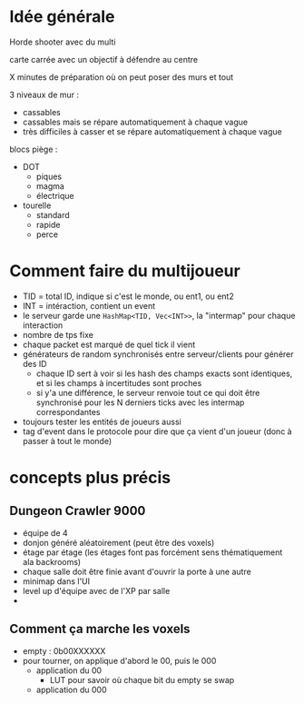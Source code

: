 # Idée générale

Horde shooter avec du multi

carte carrée avec un objectif à défendre au centre

X minutes de préparation où on peut poser des murs et tout

3 niveaux de mur :
 - cassables
 - cassables mais se répare automatiquement à chaque vague
 - très difficiles à casser et se répare automatiquement à chaque vague

blocs piège :
 - DOT
    - piques
    - magma
    - électrique
 - tourelle
    - standard
    - rapide
    - perce 



   
# Comment faire du multijoueur

- TID = total ID, indique si c'est le monde, ou ent1, ou ent2
- INT = intéraction, contient un event
- le serveur garde une `HashMap<TID, Vec<INT>>`, la "intermap" pour chaque interaction
- nombre de tps fixe
- chaque packet est marqué de quel tick il vient
- générateurs de random synchronisés entre serveur/clients pour générer des ID
   - chaque ID sert à voir si les hash des champs exacts sont identiques, et si les champs à incertitudes sont proches
   - si y'a une différence, le serveur renvoie tout ce qui doit être synchronisé pour les N derniers ticks avec les intermap correspondantes
- toujours tester les entités de joueurs aussi
- tag d'event dans le protocole pour dire que ça vient d'un joueur (donc à passer à tout le monde)

# concepts plus précis

## Dungeon Crawler 9000

- équipe de 4
- donjon généré aléatoirement (peut être des voxels)
- étage par étage (les étages font pas forcément sens thématiquement ala backrooms)
- chaque salle doit être finie avant d'ouvrir la porte à une autre
- minimap dans l'UI
- level up d'équipe avec de l'XP par salle
- 




## Comment ça marche les voxels

- empty : 0b00XXXXXX
- pour tourner, on applique d'abord le 00, puis le 000
   - application du 00
      - LUT pour savoir où chaque bit du empty se swap
   - application du 000